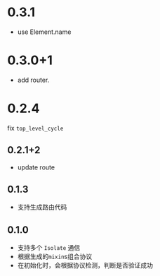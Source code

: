 # 0.3.1
* use Element.name

# 0.3.0+1

* add router.
# 0.2.4

fix `top_level_cycle`

## 0.2.1+2

* update route

## 0.1.3

* 支持生成路由代码

## 0.1.0

* 支持多个 `Isolate` 通信
* 根据生成的`mixin`s组合协议
* 在初始化时，会根据协议检测，判断是否验证成功

